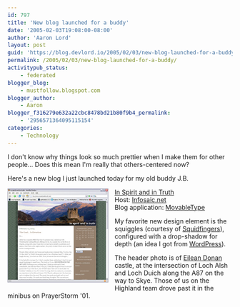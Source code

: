 ```yaml
---
id: 797
title: 'New blog launched for a buddy'
date: '2005-02-03T19:08:00-08:00'
author: 'Aaron Lord'
layout: post
guid: 'https://blog.devlord.io/2005/02/03/new-blog-launched-for-a-buddy/'
permalink: /2005/02/03/new-blog-launched-for-a-buddy/
activitypub_status:
    - federated
blogger_blog:
    - mustfollow.blogspot.com
blogger_author:
    - Aaron
blogger_f316279e632a22cbc8478bd21b80f9b4_permalink:
    - '2956571364095115154'
categories:
    - Technology
---
```


I don't know why things look so much prettier when I make them for other people...  Does this mean I'm really that others-centered now?

Here's a new blog I just launched today for my old buddy J.B.

<div class="separator" style="clear:both;text-align:center;"><span style="clear:left;float:left;margin-bottom:1em;margin-right:1em;"><img border="0" src="/assets/img/2011/10/jibbzblog.jpg" /></span></div>

<a href="http://www.inspiritandintruth.net/" target="_blank" rel="noopener">In Spirit and in Truth</a>  
Host: <a href="http://www.infosaic.net/" target="_blank" rel="noopener">Infosaic.net</a>  
Blog application: <a href="http://www.movabletype.org/" target="_blank" rel="noopener">MovableType</a>

My favorite new design element is the squiggles (courtesy of <a href="http://www.squidfingers.com/" target="_blank" rel="noopener">Squidfingers</a>), configured with a drop-shadow for depth (an idea I got from <a href="http://www.wordpress.org/" target="_blank" rel="noopener">WordPress</a>).

The header photo is of <a href="http://www.multimap.com/map/browse.cgi?client=public&amp;X=187500&amp;Y=825000&amp;width=700&amp;height=400&amp;gride=&amp;gridn=&amp;srec=0&amp;coordsys=gb&amp;db=&amp;addr1=&amp;addr2=&amp;addr3=&amp;pc=&amp;advanced=&amp;local=&amp;localinfosel=&amp;kw=&amp;inmap=&amp;table=&amp;ovtype=&amp;zm=0&amp;scale=50000&amp;multimap.x=398&amp;multimap.y=132" target="_blank" rel="noopener">Eilean Donan</a> castle, at the intersection of Loch Alsh and Loch Duich along the A87 on the way to Skye.  Those of us on the Highland team drove past it in the minibus on PrayerStorm '01.